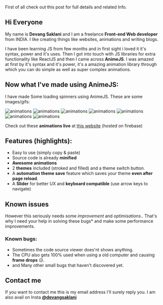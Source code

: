 First of all check out this post for full details and related Info.

## Hi Everyone 
My name is **Devang Saklani** and I am a freelance **Front-end Web developer** from INDIA. I like creating things like websites, animations and writing blogs.

I have been learning JS from few months and in first sight i loved it it's syntax, power and it's  uses. Then I got into touch with JS libraries for extra functionality like ReactJS and then I came across **AnimeJS**. I was amazed at first by it's syntax and it's power, it's a amazing animation library through which you can do simple as well as super complex animations.


## Now what I've made using AnimeJS:

I have made Some loading spinners using AnimeJS. These are some images/gifs:

![animations](https://dev-to-uploads.s3.amazonaws.com/uploads/articles/5wsouijbxufa8cdad7kp.gif)
![animations](https://dev-to-uploads.s3.amazonaws.com/uploads/articles/de87afx0qy4gddl3gzcc.gif)
![animations](https://dev-to-uploads.s3.amazonaws.com/uploads/articles/w1a04f1tqdjfrgrflsxf.gif)
![animations](https://dev-to-uploads.s3.amazonaws.com/uploads/articles/084hcoojnj0xknedabql.gif)
![animations](https://dev-to-uploads.s3.amazonaws.com/uploads/articles/paop6iy9h90ld394dw86.gif)
![animations](https://dev-to-uploads.s3.amazonaws.com/uploads/articles/j5fk1ah0x99doff3cfh6.gif)
![animations](https://dev-to-uploads.s3.amazonaws.com/uploads/articles/kbgtlu3zbig8iddec70u.gif)

Check out these **animations live** at [this website](https://animejs-spinners.web.app/) (hosted on firebase)

## Features (highlights):

 - Easy to use (simply copy & paste)
 - Source code is already **minified**
 - **Awesome animations**
 - 2 **themes** included (stroked and filled) and a theme switch button.
 - A **automation theme save** feature which saves your theme **even after page reload**.
 - A **Slider** for better UX and **keyboard compatible** (use arrow keys to navigate)

## Known issues

However this seriously needs some *improvement* and *optimisations*.. That's why I need your help in solving these bugs* and make some performance improvements.




### Known bugs:
 - Sometimes the code source viewer does'nt shows anything.
 - The CPU also gets 100% used when using a old computer and causing **frame drops** 😥.
 - and Many other small bugs that haven't discovered yet.

## Contact me

If you want to contact me this is my email address I'll surely reply you. 
I am also avail on Insta **[@devangsaklani](https://www.instagram.com/devangsaklani/)**

